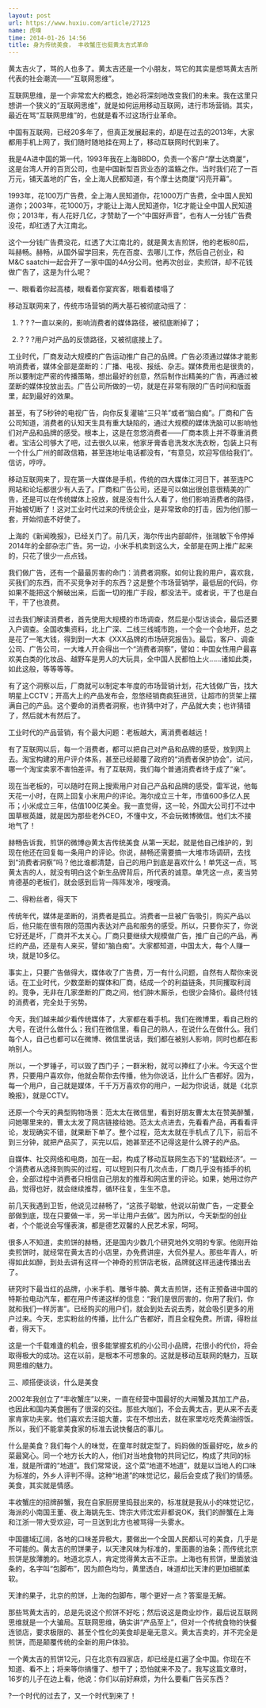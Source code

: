 ```yaml
---
layout: post
url: https://www.huxiu.com/article/27123
name: 虎嗅
time: 2014-01-26 14:56
title: 身为传统美食， 丰收蟹庄也挺黄太吉式革命
---
```

黄太吉火了，骂的人也多了。黄太吉还是一个小朋友，骂它的其实是想骂黄太吉所代表的社会潮流——“互联网思维”。

互联网思维，是一个非常宏大的概念，她必将深刻地改变我们的未来。我在这里只想讲一个狭义的“互联网思维”，就是如何运用移动互联网，进行市场营销。其实，最近在骂“互联网思维”的，也就是看不过这场行业革命。

中国有互联网，已经20多年了，但真正发展起来的，却是在过去的2013年，大家都用手机上网了，我们随时随地挂在网上了，移动互联网时代到来了。

我是4A进中国的第一代，1993年我在上海BBDO，负责一个客户“摩士达商厦”，这是台湾人开的百货公司，也是中国新型百货业态的滥觞之作。当时我们花了一百万元，铺天盖地的广告，全上海人民都知道，有个摩士达商厦“闪亮开幕”。

1993年，花100万广告费，全上海人民知道你，花1000万广告费，全中国人民知道你；2003年，花1000万，才能让上海人民知道你，1亿才能让全中国人民知道你；2013年，有人花好几亿，才赞助了一个“中国好声音”，也有人一分钱广告费没花，却红透了大江南北。

这个一分钱广告费没花，红透了大江南北的，就是黄太吉煎饼，他的老板80后，叫赫畅。赫畅，从国外留学回来，先在百度、去哪儿工作，然后自己创业，和M&C saatchi一起合开了一家中国的4A分公司。他再次创业，卖煎饼，却不花钱做广告了，这是为什么呢？

一、眼看着你起高楼，眼看着你宴宾客，眼看着楼塌了

移动互联网来了，传统市场营销的两大基石被彻底动摇了：

1. ? ? ?一直以来的，影响消费者的媒体路径，被彻底断掉了；

2. ? ? ?用户对产品的反馈路径，又被彻底接上了。

工业时代，厂商发动大规模的广告运动推广自己的品牌。广告必须通过媒体才能影响消费者，媒体全部是垄断的：广播、电视、报纸、杂志。媒体费用也是很贵的，所以要制定严密的传播策略，想出最好的创意，然后制作出精美的广告，再通过被垄断的媒体投放出去。广告公司所做的一切，就是在非常有限的广告时间和版面里，起到最好的效果。

甚至，有了5秒钟的电视广告，向你反复灌输“三只羊”或者“脑白痴”。厂商和广告公司知道，消费者的认知天生具有重大缺陷的，通过大规模的媒体洗脑可以影响他们对产品和品牌的感受。根本上，这是在忽悠消费者——厂商本质上并不尊重消费者。宝洁公司够大了吧，过去很久以来，他家牙膏香皂洗发水洗衣粉，包装上只有一个什么广州的邮政信箱，甚至连地址电话都没有，“有意见，欢迎写信给我们”。信访，哼哼。

移动互联网来了，现在第一大媒体是手机，传统的四大媒体江河日下，甚至连PC网站和论坛都很少有人去了。厂商和广告公司，还是可以做出很创意很精美的广告，还是可以在传统媒体上投放，就是没有什么人看了，他们影响消费者的路径，开始被切断了！这对工业时代过来的传统企业，是非常致命的打击，因为他们那一套，开始彻底不好使了。

上海的《新闻晚报》，已经关门了。前几天，海尔传出内部邮件，张瑞敏下令停掉2014年的全部杂志广告。另一边，小米手机卖到这么大，全部是在网上推广起来的，只花了很少一点点钱。

我们做广告，还有一个最最厉害的命门：消费者洞察。如何让我的用户，喜欢我，买我们的东西，而不买竞争对手的东西？这是整个市场营销学，最低层的代码，你如果不能把这个解破出来，后面一切的推广手段，都没法干。或者说，干了也是白干，干了也浪费。

过去我们解读消费者，首先使用大规模的市场调查，然后是小型访谈会，最后还要入户调查。全国收集资料，北上广深、二线三线城市跑，一个会一个会地开，总之是花了一笔大钱，得到到一大本《XXX品牌的市场研究报告》。最后，客户、调查公司、广告公司，一大堆人开会得出一个“消费者洞察”，譬如：中国女性用户最喜欢美白类的化妆品、越野车是男人的大玩具，全中国人民都怕上火……诸如此类，如此这般，等等等等。

有了这个洞察以后，厂商就可以制定本年度的市场营销计划，花大钱做广告，找大明星上CCTV；开高大上的产品发布会，忽悠经销商疯狂进货，让超市的货架上摆满自己的产品。这个要命的消费者洞察，也许猜中对了，产品就大卖；也许猜错了，然后就木有然后了。

工业时代的产品营销，有个最大问题：老板越大，离消费者越远！

有了互联网以后，每一个消费者，都可以把自己对产品和品牌的感受，放到网上去。淘宝构建的用户评介体系，甚至已经颠覆了政府的“消费者保护协会”，试问，哪一个淘宝卖家不害怕差评。有了互联网，我们每个普通消费者终于成了“亲”。

现在当老板的，可以随时在网上搜索用户对自己产品和品牌的感受，雷军说，他每天花一小时，在网上回复小米用户的评论。海尔成立三十年，市值600多亿人民币；小米成立三年，估值100亿美金。我一直觉得，这一轮，外国大公司打不过中国草根英雄，就是因为那些老外CEO，不懂中文，不会玩微博微信。他们太不接地气了！

赫畅告诉我，煎饼的微博@黄太吉传统美食 从第一天起，就是他自己维护的，到现在他还在回复每一条用户的评论。你说，赫畅还需要搞一大堆市场调研，去找到“消费者洞察”吗？他比谁都清楚，自己的用户到底是喜欢什么！单凭这一点，骂黄太吉的人，就没有明白这个新生品牌背后，所代表的诚意。单凭这一点，麦当劳肯德基的老板们，就会感到后背一阵阵发冷，嗖嗖滴。

二、得粉丝者，得天下

传统年代，媒体是垄断的，消费者是孤立。消费者一旦被广告吸引，购买产品以后，他只能在很有限的范围内表达对产品和服务的感受。所以，只要你买了，你说它好还是坏，厂商并不太关心。厂商只要继续大规模做广告，推广自己的产品，再烂的产品，还是有人来买，譬如“脑白痴”。大家都知道，中国太大，每个人赚一块，就是10多亿。

事实上，只要广告做得大，媒体收了广告费，万一有什么问题，自然有人帮你来说话。在工业时代，少数垄断的媒体和厂商，结成一个的利益链条，共同攫取利润的。竞争，无非在几家垄断的厂商之间，他们肿木厮杀，也很少会降价。最终付钱的消费者，完全处于劣势。

今天，我们越来越少看传统媒体了，大家都在看手机。我们在微博里，看自己粉的大号，在说什么做什么；我们在微信里，看自己的熟人，在说什么在做什么。我们每个人，自己也都可以在微博、微信里说话，我们都在被别人影响，同时也都在影响别人。

所以，一个罗锤子，可以毁了西门子；一群米粉，就可以捧红了小米。今天这个世界，只要用户喜欢你，他就会帮你去传播，他为你说话，比什么广告都好。因为，每一个用户，自己就是媒体，千千万万喜欢你的用户，一起为你说话，就是《北京晚报》，就是CCTV。

还原一个今天的典型购物场景：范太太在微信里，看到好朋友曹太太在赞美醉蟹，问她哪里来的，曹太太发了网店链接给她。范太太点进去，先看看产品，再看看评论，发现确实不错，就果断下单了。整个过程，范太太就在手机点了几下，前后不到三分钟，就把产品买了，买完以后，她甚至还不记得这是什么牌子的产品。

自媒体、社交网络和电商，加在一起，构成了移动互联网生态下的“猛戳经济”。一个消费者从选择到购买的过程，可以短到只有几次点击，厂商几乎没有插手的机会，全部过程中消费者只相信自己朋友的推荐和网店里的评论。如果，她用过你产品，觉得也好，就会继续推荐，循环往复，生生不息。

前几天我遇到卫哲，他说见过赫畅了，“这孩子聪敏，他说以前做广告，一定要全部做到底，现在只要做一半，另一半让用户去做”。因为所以，今天新型的创业者，个个能说会写懂表演，都是德艺双馨的人民艺术家，呵呵。

很多人不知道，卖煎饼的赫畅，还是国内少数几个研究地外文明的专家。他刚开始卖煎饼时，就经常在黄太吉的小店里，办免费讲座，大侃外星人。那些年青人，听得如此如醉，到处去讲有这样一个神奇的煎饼店老板，品牌就这样迅速传播出去了。

研究时下最当红的品牌，小米手机、雕爷牛腩、黄太吉煎饼，还有正预备进中国的特斯拉电动汽车，都在用户传递这样的信息：“我们是很厉害的，你用了我们，你就和我们一样厉害”。已经购买的用户们，就会到处去说去秀，就会吸引更多的用户过来。今天，忠实粉丝的传播，比什么广告都好，而且全程免费。所谓，得粉丝者，得天下。

这是一个千载难逢的机会，很多能掌握玄机的小公司小品牌，花很小的代价，将会取得极大的成功。这在以前，是根本不可想象的。这就是移动互联网的魅力，互联网思维的魅力。

三、顺搭便谈谈，什么是美食

2002年我创立了“丰收蟹庄”以来，一直在经营中国最好的大闸蟹及其加工产品，也因此和国内美食圈有了很深的交往。那些大咖们，不会去黄太吉，更从来不去麦家肯家功夫家。他们喜欢去汪姐大董，实在不想出去，就在家里吃吃秃黄油捞饭。所以，我们不能拿美食家的标准去说快餐店的事儿。

什么是美食？我们每个人的味觉，在童年时就定型了。妈妈做的饭最好吃，故乡的菜最窝心。同一个地方长大的人，他们对当地食物的共同记忆，构成了共同的标准，就是所谓的“地道”。我们常常说，这个菜“地道不地道”，就是以当地人的口味为标准的，外乡人评判不得。这种“地道”的味觉记忆，最后会变成了我们的情感。美食，其实就是情感。

丰收蟹庄的招牌醉蟹，我在自家厨房里捣鼓出来的，标准就是我从小的味觉记忆，海派的小南国王董、夜上海姚先生、馋宗大师沈宏非都说OK，我们的醉蟹在上海和江浙一带大受欢迎，可一旦送到北方也被骂得一头雾水。

中国疆域辽阔，各地的口味差异极大，要做出一个全国人民都认可的美食，几乎是不可能的。黄太吉的煎饼果子，以天津风味为标准的，里面裹的油条；而传统北京煎饼是放薄脆的。地道北京人，肯定觉得黄太吉不正宗。上海也有煎饼，里面放油条的，名字叫“包脚布”，因为颜色均匀，黄里透白，味道却比天津的更加细腻柔软。

天津的果子，北京的煎饼，上海的包脚布，哪个更好一点？答案是无解。

那些骂黄太吉的，总是先说这个煎饼不好吃；然后说这是商业炒作，最后说互联网思维就是一个大骗局。互联网思维，确实讲“产品至上”，但对一个传统食物的快餐连锁店，要求极限的、甚至个性化的美食却是毫无意义。黄太吉卖的，并不完全是煎饼，而是颠覆传统的全新的用户体验。

一个黄太吉的煎饼12元，只在北京有四家店，却已经是红遍了全中国。你现在不知道、看不上；将来等你搞懂了、想干了；恐怕就来不及了。我写这篇文章时，16岁的儿子在边上看，他说：你们以前好麻烦，为什么要看广告买东西？

?一个时代的过去了，又一个时代到来了！

